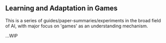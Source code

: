 ## Learning and Adaptation in Games

This is a series of guides/paper-summaries/experiments in the broad field of AI, with major focus on 'games' as an understanding mechanism.  

...WIP
